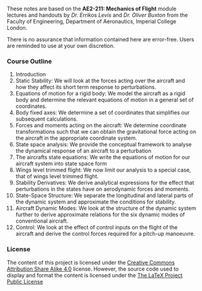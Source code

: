 These notes are based on the __AE2-211: Mechanics of Flight__ module lectures and handouts by _Dr. Errikos Levis_ and _Dr. Oliver Buxton_ from the Faculty of Engineering, Department of Aeronautics, Imperial College London.

There is no assurance that information contained here are error-free. Users are reminded to use at your own discretion. 

### Course Outline
1. Introduction
2. Static Stability: We will look at the forces acting over the aircraft and how they affect
its short term response to perturbations.
3. Equations of motion for a rigid body: We model the aircraft as a rigid body and
determine the relevant equations of motion in a general set of coordinates.
4. Body fixed axes: We determine a set of coordinates that simplifies our subsequent
calculations.
5. Forces and moments acting on the aircraft: We determine coordinate transformations
such that we can obtain the gravitational force acting on the aircraft in the appropriate
coordinate system.
6. State space analysis: We provide the conceptual framework to analyse the dynamical
response of an aircraft to a perturbation
7. The aircrafts state equations: We write the equations of motion for our aircraft system
into state space form
8. Wings level trimmed flight: We now limit our analysis to a special case, that of wings
level trimmed flight.
9. Stability Derivatives: We derive analytical expressions for the effect that perturbations
in the states have on aerodynamic forces and moments.
10. State-Space Structure: We separate the longitudinal and lateral parts of the dynamic
system and approximate the conditions for stability.
11. Aircraft Dynamic Modes: We look at the structure of the dynamic system further to
derive approximate relations for the six dynamic modes of conventional aircraft.
12. Control: We look at the effect of control inputs on the flight of the aircraft and derive
the control forces required for a pitch-up manoeuvre.

### License
The content of this project is licensed under the [Creative Commons Attribution Share Alike 4.0](https://creativecommons.org/licenses/by-sa/4.0/) license. However, the source code used to display and format the content is licensed under the [The LaTeX Project Public License
](https://www.latex-project.org/lppl.txt)